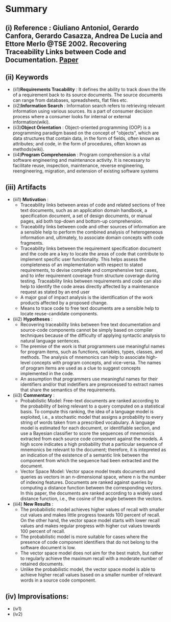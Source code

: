 # Summary
## (i) Reference : Giuliano Antoniol, Gerardo Canfora, Gerardo Casazza, Andrea De Lucia and Ettore Merlo @TSE 2002. Recovering Traceability Links between Code and Documentation. [Paper](http://ieeexplore.ieee.org/stamp/stamp.jsp?arnumber=1041053)

## (ii) Keywords

  * (ii1)**Requirements Tracability** : It defines the ability to track down the life of a requirement back to its source documents. The source documents can range from databases, spreadsheets, flat files etc.
  * (ii2)**Information Search** : Information search refers to retrieving relevant information using various sources. Its a part of consumer decision process where a consumer looks for internal or external information(wiki).
  * (ii3)**Object Orientation** : Object-oriented programming (OOP) is a programming paradigm based on the concept of "objects", which are data structures that contain data, in the form of fields, often known as attributes; and code, in the form of procedures, often known as methods(wiki).
  * (ii4)**Program Comprehension**  :  Program comprehension is a vital software engineering and maintenance activity. It is necessary to facilitate reuse, inspection, maintenance, reverse engineering, reengineering, migration, and extension of existing software systems

## (iii) Artifacts
  * (iii1) **Motivation** :
    * Traceability links between areas of code and related sections of free text documents, such as an application domain handbook, a specification document, a set of design documents, or manual pages, aid both top-down and bottom-up comprehension.
    * Traceability links between code and other sources of information are a sensible help to perform the combined analysis of heterogeneous information and, ultimately, to associate domain concepts with code fragments.
    * Traceability links between the requirement specification document and the code are a key to locate the areas of code that contribute to implement specific user functionality. This helps assess the completeness of an implementation with respect to stated requirements, to devise complete and comprehensive test cases, and to infer requirement coverage from structure
coverage during testing. Traceability links between requirements and code can also help to identify the code areas directly affected by a maintenance request as stated by an end user
    * A major goal of impact analysis is the identification of the work products affected by a proposed change.
    * Means to trace code to free text documents are a sensible help to locate reuse-candidate components.
  * (iii2) **Hypotheses** : 
    * Recovering traceability links between free text documentation and source-code components cannot be simply based on compiler techniques because of the difficulty of applying syntactic analysis to natural language sentences.
    * The premise of the work is that programmers use meaningful names for program items, such as functions, variables, types, classes, and methods. The analysis of mnemonics can help to associate high-level concepts with program concepts, and vice-versa. The names of program items are used as a clue to suggest concepts implemented in the code.
    * An assumption that programmers use meaningful names for their identifiers and/or that indetifiers are preprocessed to extract names that share the semantics of the requirements.
  * (iii3) **Commentary** :
    * Probabilistic Model: Free-text documents are ranked according to the probability of being relevant to a query computed on a statistical basis. To compute this ranking, the idea of a language model is exploited, i.e., a stochastic model that assigns a probability to every string of words taken from a prescribed vocabulary. A language model is estimated for each document, or identifiable section, and use a Bayesian classifier to score the sequences of mnemonics extracted from each source code component against the models. A high score indicates a high probability that a particular sequence of mnemonics be relevant to the document; therefore, it is intepreted as an indication of the existence of a semantic link between the component from which the sequence had been extracted and the document. 
    * Vector Space Model: Vector space model treats documents and queries as vectors in an n-dimensional space, where n is the number of indexing features. Documents are ranked against queries by computing a distance function between the corresponding vectors. In this paper, the documents are ranked according to a widely used distance function, i.e., the cosine of the angle between the vectors.
  * (iii4) **New Results** :
    * The probabilistic model achieves higher values of recall with smaller cut values and makes little progress towards 100 percent of recall. On the other hand, the vector space model starts with lower recall values and makes regular progress with higher cut values towards 100 percent of recall.
    * The probabilistic model is more suitable for cases where the presence of code component identifiers that do not belong to the software document is low.
    * The vector space model does not aim for the best match, but rather to regularly achieve the maximum recall with a moderate number of retained documents.
    * Unlike the probabilistic model, the vector space model is able to achieve higher recall values based on a smaller number of relevant words in a source code component.
## (iv) Improvisations:
  * (iv1)
  * (iv2)
